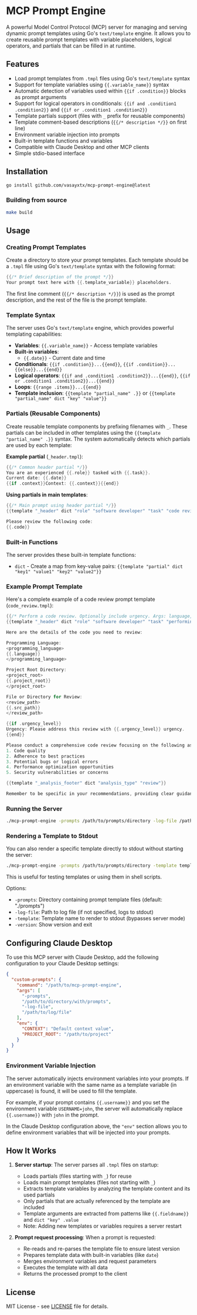 # MCP Prompt Engine

A powerful Model Control Protocol (MCP) server for managing and serving dynamic prompt templates using Go's `text/template` engine.
It allows you to create reusable prompt templates with variable placeholders, logical operators, and partials that can be filled in at runtime.

## Features

- Load prompt templates from `.tmpl` files using Go's `text/template` syntax
- Support for template variables using `{{.variable_name}}` syntax
- Automatic detection of variables used within `{{if .condition}}` blocks as prompt arguments
- Support for logical operators in conditionals: `{{if and .condition1 .condition2}}` and `{{if or .condition1 .condition2}}`
- Template partials support (files with `_` prefix for reusable components)
- Template comment-based descriptions (`{{/* description */}}` on first line)
- Environment variable injection into prompts
- Built-in template functions and variables
- Compatible with Claude Desktop and other MCP clients
- Simple stdio-based interface

## Installation

```bash
go install github.com/vasayxtx/mcp-prompt-engine@latest
```

### Building from source

```bash
make build
```

## Usage

### Creating Prompt Templates

Create a directory to store your prompt templates. Each template should be a `.tmpl` file using Go's `text/template` syntax with the following format:

```go
{{/* Brief description of the prompt */}}
Your prompt text here with {{.template_variable}} placeholders.
```

The first line comment (`{{/* description */}}`) is used as the prompt description, and the rest of the file is the prompt template.

### Template Syntax

The server uses Go's `text/template` engine, which provides powerful templating capabilities:

- **Variables**: `{{.variable_name}}` - Access template variables
- **Built-in variables**: 
  - `{{.date}}` - Current date and time
- **Conditionals**: `{{if .condition}}...{{end}}`, `{{if .condition}}...{{else}}...{{end}}`
- **Logical operators**: `{{if and .condition1 .condition2}}...{{end}}`, `{{if or .condition1 .condition2}}...{{end}}`
- **Loops**: `{{range .items}}...{{end}}`
- **Template inclusion**: `{{template "partial_name" .}}` or `{{template "partial_name" dict "key" "value"}}`

### Partials (Reusable Components)

Create reusable template components by prefixing filenames with `_`. These partials can be included in other templates using the `{{template "partial_name" .}}` syntax. The system automatically detects which partials are used by each template:

**Example partial** (`_header.tmpl`):
```go
{{/* Common header partial */}}
You are an experienced {{.role}} tasked with {{.task}}.
Current date: {{.date}}
{{if .context}}Context: {{.context}}{{end}}
```

**Using partials in main templates**:
```go
{{/* Main prompt using header partial */}}
{{template "_header" dict "role" "software developer" "task" "code review" "context" .context}}

Please review the following code:
{{.code}}
```

### Built-in Functions

The server provides these built-in template functions:

- `dict` - Create a map from key-value pairs: `{{template "partial" dict "key1" "value1" "key2" "value2"}}`

### Example Prompt Template

Here's a complete example of a code review prompt template (`code_review.tmpl`):

```go
{{/* Perform a code review. Optionally include urgency. Args: language, project_root, src_path, [urgency_level], [context] */}}
{{template "_header" dict "role" "software developer" "task" "performing a thorough code review" "date" .date "context" .context}}

Here are the details of the code you need to review:

Programming Language:
<programming_language>
{{.language}}
</programming_language>

Project Root Directory:
<project_root>
{{.project_root}}
</project_root>

File or Directory for Review:
<review_path>
{{.src_path}}
</review_path>

{{if .urgency_level}}
Urgency: Please address this review with {{.urgency_level}} urgency.
{{end}}

Please conduct a comprehensive code review focusing on the following aspects:
1. Code quality
2. Adherence to best practices
3. Potential bugs or logical errors
4. Performance optimization opportunities
5. Security vulnerabilities or concerns

{{template "_analysis_footer" dict "analysis_type" "review"}}

Remember to be specific in your recommendations, providing clear guidance on how to improve the code.
```

### Running the Server

```bash
./mcp-prompt-engine -prompts /path/to/prompts/directory -log-file /path/to/log/file
```

### Rendering a Template to Stdout

You can also render a specific template directly to stdout without starting the server:

```bash
./mcp-prompt-engine -prompts /path/to/prompts/directory -template template_name
```

This is useful for testing templates or using them in shell scripts.

Options:
- `-prompts`: Directory containing prompt template files (default: "./prompts")
- `-log-file`: Path to log file (if not specified, logs to stdout)
- `-template`: Template name to render to stdout (bypasses server mode)
- `-version`: Show version and exit

## Configuring Claude Desktop

To use this MCP server with Claude Desktop, add the following configuration to your Claude Desktop settings:

```json
{
  "custom-prompts": {
    "command": "/path/to/mcp-prompt-engine",
    "args": [
      "-prompts",
      "/path/to/directory/with/prompts",
      "-log-file",
      "/path/to/log/file"
    ],
    "env": {
      "CONTEXT": "Default context value",
      "PROJECT_ROOT": "/path/to/project"
    }
  }
}
```

### Environment Variable Injection

The server automatically injects environment variables into your prompts. If an environment variable with the same name as a template variable (in uppercase) is found, it will be used to fill the template.

For example, if your prompt contains `{{.username}}` and you set the environment variable `USERNAME=john`, the server will automatically replace `{{.username}}` with `john` in the prompt.

In the Claude Desktop configuration above, the `"env"` section allows you to define environment variables that will be injected into your prompts.

## How It Works

1. **Server startup**: The server parses all `.tmpl` files on startup:
   - Loads partials (files starting with `_`) for reuse
   - Loads main prompt templates (files not starting with `_`)
   - Extracts template variables by analyzing the template content and its used partials
   - Only partials that are actually referenced by the template are included
   - Template arguments are extracted from patterns like `{{.fieldname}}` and `dict "key" .value`
   - Note: Adding new templates or variables requires a server restart

2. **Prompt request processing**: When a prompt is requested:
   - Re-reads and re-parses the template file to ensure latest version
   - Prepares template data with built-in variables (like `date`)
   - Merges environment variables and request parameters
   - Executes the template with all data
   - Returns the processed prompt to the client

## License

MIT License - see [LICENSE](./LICENSE) file for details.
